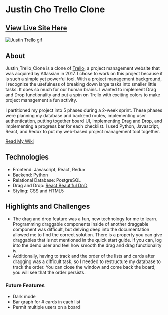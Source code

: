 # Justin Cho Trello Clone

[View Live Site Here](https://justincho-trello-clone.herokuapp.com/)
---
![Justin Trello gif](/justin_trello_gif.gif)

## About
Justin_Trello_Clone is a clone of [Trello](https://trello.com/en-US), a project management website that was acquired by Atlassian in 2017. I chose to work on this project because it is such a simple yet powerful tool. With a project management background, I recognize the usefulness of breaking down large tasks into smaller little tasks. It does so much for our human brains. I wanted to implement Drag and Drop functionality and put a spin on Trello with exciting colors to make project management a fun activity. 

I partitioned my project into 5 phases during a 2-week sprint. These phases were planning my database and backend routes, implementing user authentication, putting together board UI, implementing Drag and Drop, and implementing a progress bar for each checklist.  I used Python, Javascript, React, and Redux to put my web-based project management tool together. 

[Read My Wiki](https://github.com/justinycho-business/justintrelloclone/wiki/Database-Schema)

## Technologies
* Frontend: Javascript, React, Redux
* Backend: Python
* Relational Database: PostgreSQL 
* Drag and Drop: [React Beautiful DnD](https://github.com/atlassian/react-beautiful-dnd)
* Styling: CSS and HTML5

## Highlights and Challenges
* The drag and drop feature was a fun, new technology for me to learn. Programming draggable components inside of another draggable component was difficult, but delving deep into the documentation allowed me to find the correct solution. There is a property you can give draggables that is not mentioned in the quick start guide. If you can, log into the demo user and feel how smooth the drag and drag functionality is. 
* Additionally, having to track and the order of the lists and cards after dragging was a difficult task, so I needed to restructure my database to track the order. You can close the window and come back the board; you will see that the order persists. 

### Future Features
* Dark mode 
* Bar graph for # cards in each list
* Permit multiple users on a board 
